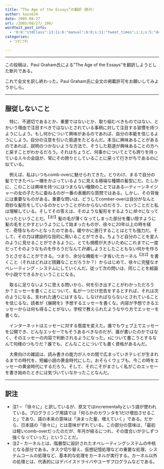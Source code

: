 ```yaml
---
title: ”The Age of the Essays”の翻訳（断片）
author: kazu634
date: 2005-08-27
url: /2005/08/27/_106/
wordtwit_post_info:
  - 'O:8:"stdClass":13:{s:6:"manual";b:0;s:11:"tweet_times";i:1;s:5:"delay";i:0;s:7:"enabled";i:1;s:10:"separation";s:2:"60";s:7:"version";s:3:"3.7";s:14:"tweet_template";b:0;s:6:"status";i:2;s:6:"result";a:0:{}s:13:"tweet_counter";i:2;s:13:"tweet_log_ids";a:1:{i:0;i:1993;}s:9:"hash_tags";a:0:{}s:8:"accounts";a:1:{i:0;s:7:"kazu634";}}'
categories:
  - つれづれ

---
```

<div class="section">
<hr />
</p> 
  
<p>
    この投稿は、Paul Graham氏による&#8221;The Age of the Essays&#8221;を翻訳しようとした断片である。
</p></p> 
  
<p>
    これで全文を訳し終わった。Paul Graham氏に全文の掲載許可をお願いしてみようかしら。
</p>
  
<hr />
  
<p>
<center>
</center>
</p>
  
<p>
<h2>
      服従しないこと
</h2>
</p>
  
<p>
    　特に、不適切であるとか、重要ではないとか、取り組むべきものではない、とかいう理由で注目すべきではないとされている事柄に対して注目する習慣を持つようにしよう。もし何かについて興味があるのであれば、自分の本能を信じるようにしよう。自分の注意を引いた筋道をたどるんだ。本当に興味あることがあるのであれば、説明のつかないような方法で、そうした筋道が興味あることの方へと戻すことがわかるだろう。それはちょうど、何事かについてとても誇りを持っている人々の会話が、常にその誇りとしていることに戻って行きがちであるのに似ている。
</p></p> 
  
<p>
    　例えば、私はいつもcomb-overに魅せられてきた。とりわけ、まるで自分の髪でできたベレー帽をかぶっているように見える極端な種類の髪型にだ。たしかに、このことは興味を持つにはつまらない種類のことではある―ティーンネイジャーの女の子たちに委ねるのが一番の表層的な質問ではある。しかし、その背後には重要なものがある。重要な問いは、どうしてcomber-overは自分がなんと奇妙な髪形をしているのかということがわからないのだろう、ということだと私は理解している。そしてその答えは、そのような髪形をするように<i>徐々</i>になっていったということだ。<sup>【注1】</sup>髪の毛が薄くなってしまった部分を覆い隠すように髪の毛をとかすというようにして始まったものが、徐々に20年以上の時を経て、奇怪なものへとなったのである。緩やかに進行することはとても強力だ。そして、その力は建設的な目的に用いることができる。ちょうど自分のことを変人のように見せることができるように、とても規模が大きいためにこれまでに一度だってそのようなものを作ろうだなんて<i>計画</i>しようとしたこともない何かを作ろうとさせることができる。つまり、余分な機能を一才省いたカーネル<sup>【注2】</sup>を書くこと（それはどれほど困難なことだろうか？）からはじめて、徐々に完璧なオペレーティング・システムにしていくんだ。従って次の問いは、同じことを絵画や小説でできるかということになる。
</p></p> 
  
<p>
    　取るに足りないように思える問いから、何を引き出すことがわかっただろうか？エッセーを書くことについて、私が一つだけ忠告をするとすれば、それは次のようになる。言われた通りにはするな。しなければならないとされていることを信じるな。読者が《展開を》予想するエッセーを書くな。内容が予想できるエッセーからは何も得ることがない。学校で教えられたようなやり方でエッセーを書くな。
</p></p> 
  
<p>
    　インターネットはエッセーに対する態度を変えた。誰でもウェブ上でエッセーを公開でき、どんなエッセーでもそうあるべきなのだが、誰が書いたのかではなく、そのエッセーの内容で判断されるようになった。xについて書こうとするなんて何様のつもりだ？誰でも、どんなことについても書く資格があるんだ。
</p></p> 
  
<p>
    　大衆向けの雑誌は、読み書きの能力が人々の間で広まっていきテレビが生まれるまでの時代を、短編小説の黄金時代にした。おそらくウェブも、今この時をエッセーの黄金時代にするだろう。そして、それこそがまさしく私がこのエッセーを書き始めたときには気づいていなかったことなんだ。
</p>
  
<hr />
  
<p>
<center>
</center>
</p>
  
<p>
<h2>
      訳注
</h2>
</p>
  
<ul>
<li>
      注1 &#8211; 「徐々に」と訳しているが、原文ではincrementallyという語が使われている。プログラミング用語では「何らかのカウンタを1だけ増加させること」であり、語の本来の意味は「決まった量、増えていく」である。だから、日本語の「徐々に」とは意味がずれている。この部分の意味は、「最初は軽いcomb-overだったのだが、年月が経るにつれ、その度合いが少しずつ強くなっていった」ということだ。
</li>
<li>
      注2 &#8211; カーネルとは、階層型に設計されたオペレーティングシステムの中核となる部分である。タスク切り替え、仮想記憶処理などの重要な処理、システムコールの処理など、基本的な処理をカーネルが実行する。カーネル以外の処理とは、代表的にはデバイスドライバやユーザプログラムなどである。
</li>
</ul>
</div>